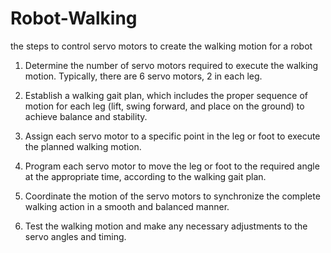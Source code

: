 # Robot-Walking
the steps to control servo motors to create the walking motion for a robot

1. Determine the number of servo motors required to execute the walking motion. Typically, there are 6 servo motors, 2 in each leg.

2. Establish a walking gait plan, which includes the proper sequence of motion for each leg (lift, swing forward, and place on the ground) to achieve balance and stability.

3. Assign each servo motor to a specific point in the leg or foot to execute the planned walking motion.

4. Program each servo motor to move the leg or foot to the required angle at the appropriate time, according to the walking gait plan.

5. Coordinate the motion of the servo motors to synchronize the complete walking action in a smooth and balanced manner.

6. Test the walking motion and make any necessary adjustments to the servo angles and timing.

